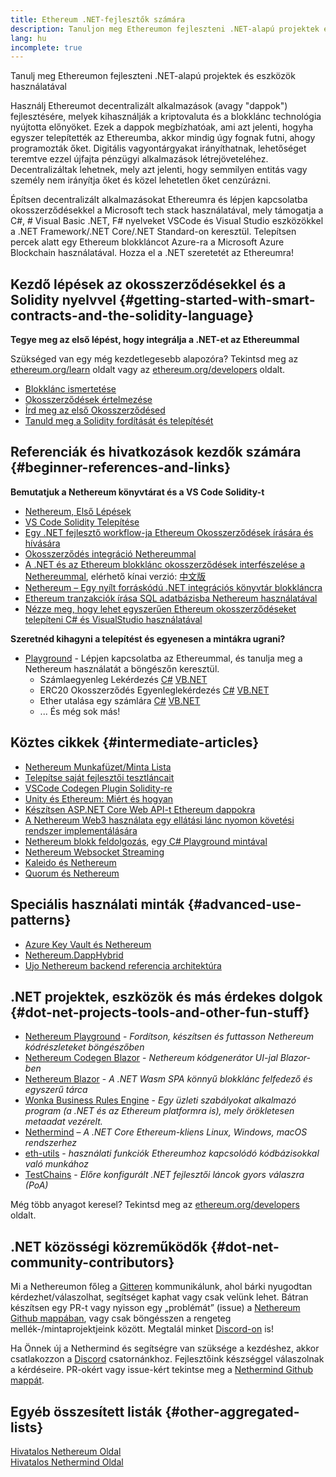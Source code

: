```yaml
---
title: Ethereum .NET-fejlesztők számára
description: Tanuljon meg Ethereumon fejleszteni .NET-alapú projektek és eszközök használatával
lang: hu
incomplete: true
---
```


<div class="featured">Tanulj meg Ethereumon fejleszteni .NET-alapú projektek és eszközök használatával</div>

Használj Ethereumot decentralizált alkalmazások (avagy "dappok") fejlesztésére, melyek kihasználják a kriptovaluta és a blokklánc technológia nyújtotta előnyöket. Ezek a dappok megbízhatóak, ami azt jelenti, hogyha egyszer telepítették az Ethereumba, akkor mindig úgy fognak futni, ahogy programozták őket. Digitális vagyontárgyakat irányíthatnak, lehetőséget teremtve ezzel újfajta pénzügyi alkalmazások létrejöveteléhez. Decentralizáltak lehetnek, mely azt jelenti, hogy semmilyen entitás vagy személy nem irányítja őket és közel lehetetlen őket cenzúrázni.

Építsen decentralizált alkalmazásokat Ethereumra és lépjen kapcsolatba okosszerződésekkel a Microsoft tech stack használatával, mely támogatja a C#, # Visual Basic .NET, F# nyelveket VSCode és Visual Studio eszközökkel a .NET Framework/.NET Core/.NET Standard-on keresztül. Telepítsen percek alatt egy Ethereum blokkláncot Azure-ra a Microsoft Azure Blockchain használatával. Hozza el a .NET szeretetét az Ethereumra!

## Kezdő lépések az okosszerződésekkel és a Solidity nyelvvel \{#getting-started-with-smart-contracts-and-the-solidity-language}

**Tegye meg az első lépést, hogy integrálja a .NET-et az Ethereummal**

Szükséged van egy még kezdetlegesebb alapozóra? Tekintsd meg az [ethereum.org/learn](/learn/) oldalt vagy az [ethereum.org/developers](/developers/) oldalt.

- [Blokklánc ismertetése](https://kauri.io/article/d55684513211466da7f8cc03987607d5/blockchain-explained)
- [Okosszerződések értelmezése](https://kauri.io/article/e4f66c6079e74a4a9b532148d3158188/ethereum-101-part-5-the-smart-contract)
- [Írd meg az első Okosszerződésed](https://kauri.io/article/124b7db1d0cf4f47b414f8b13c9d66e2/remix-ide-your-first-smart-contract)
- [Tanuld meg a Solidity fordítását és telepítését](https://kauri.io/article/973c5f54c4434bb1b0160cff8c695369/understanding-smart-contract-compilation-and-deployment)

## Referenciák és hivatkozások kezdők számára \{#beginner-references-and-links}

**Bemutatjuk a Nethereum könyvtárat és a VS Code Solidity-t**

- [Nethereum, Első Lépések](https://docs.nethereum.com/en/latest/getting-started/)
- [VS Code Solidity Telepítése](https://marketplace.visualstudio.com/items?itemName=JuanBlanco.solidity)
- [Egy .NET fejlesztő workflow-ja Ethereum Okosszerződések írására és hívására](https://medium.com/coinmonks/a-net-developers-workflow-for-creating-and-calling-ethereum-smart-contracts-44714f191db2)
- [Okosszerződés integráció Nethereummal](https://kauri.io/#collections/Getting%20Started/smart-contracts-integration-with-nethereum/#smart-contracts-integration-with-nethereumm)
- [A .NET és az Ethereum blokklánc okosszerződések interfészelése a Nethereummal](https://medium.com/my-blockchain-development-daily-journey/interfacing-net-and-ethereum-blockchain-smart-contracts-with-nethereum-2fa3729ac933), elérhető kínai verzió: [中文版](https://medium.com/my-blockchain-development-daily-journey/%E4%BD%BF%E7%94%A8nethereum%E9%80%A3%E6%8E%A5-net%E5%92%8C%E4%BB%A5%E5%A4%AA%E7%B6%B2%E5%8D%80%E5%A1%8A%E9%8F%88%E6%99%BA%E8%83%BD%E5%90%88%E7%B4%84-4a96d35ad1e1)
- [Nethereum – Egy nyílt forráskódú .NET integrációs könyvtár blokkláncra](https://kauri.io/#collections/a%20hackathon%20survival%20guide/nethereum-an-open-source-.net-integration-library/)
- [Ethereum tranzakciók írása SQL adatbázisba Nethereum használatával](https://medium.com/coinmonks/writing-ethereum-transactions-to-sql-database-using-nethereum-fd94e0e4fa36)
- [Nézze meg, hogy lehet egyszerűen Ethereum okosszerződéseket telepíteni C# és VisualStudio használatával](https://koukia.ca/deploy-ethereum-smart-contracts-using-c-and-visualstudio-5be188ae928c)

**Szeretnéd kihagyni a telepítést és egyenesen a mintákra ugrani?**

- [Playground](http://playground.nethereum.com/) - Lépjen kapcsolatba az Ethereummal, és tanulja meg a Nethereum használatát a böngészőn keresztül.
  - Számlaegyenleg Lekérdezés [C#](http://playground.nethereum.com/csharp/id/1001) [VB.NET](http://playground.nethereum.com/vb/id/2001)
  - ERC20 Okosszerződés Egyenleglekérdezés [C#](http://playground.nethereum.com/csharp/id/1005) [VB.NET](http://playground.nethereum.com/vb/id/2004)
  - Ether utalása egy számlára [C#](http://playground.nethereum.com/csharp/id/1003) [VB.NET](http://playground.nethereum.com/vb/id/2003)
  - ... És még sok más!

## Köztes cikkek \{#intermediate-articles}

- [Nethereum Munkafüzet/Minta Lista](http://docs.nethereum.com/en/latest/Nethereum.Workbooks/docs/)
- [Telepítse saját fejlesztői tesztláncait](https://github.com/Nethereum/Testchains)
- [VSCode Codegen Plugin Solidity-re](https://docs.nethereum.com/en/latest/nethereum-codegen-vscodesolidity/)
- [Unity és Ethereum: Miért és hogyan](https://www.raywenderlich.com/5509-unity-and-ethereum-why-and-how)
- [Készítsen ASP.NET Core Web API-t Ethereum dappokra](https://tech-mint.com/blockchain/create-asp-net-core-web-api-for-ethereum-dapps/)
- [A Nethereum Web3 használata egy ellátási lánc nyomon követési rendszer implementálására](http://blog.pomiager.com/post/using-nethereum-web3-to-implement-a-supply-chain-traking-system4)
- [Nethereum blokk feldolgozás](https://nethereum.readthedocs.io/en/latest/nethereum-block-processing-detail/), egy[ C# Playground mintával](http://playground.nethereum.com/csharp/id/1025)
- [Nethereum Websocket Streaming](https://nethereum.readthedocs.io/en/latest/nethereum-subscriptions-streaming/)
- [Kaleido és Nethereum](https://kaleido.io/kaleido-and-nethereum/)
- [Quorum és Nethereum](https://github.com/Nethereum/Nethereum/blob/master/src/Nethereum.Quorum/README.md)

## Speciális használati minták \{#advanced-use-patterns}

- [Azure Key Vault és Nethereum](https://github.com/Azure-Samples/bc-community-samples/tree/master/akv-nethereum)
- [Nethereum.DappHybrid](https://github.com/Nethereum/Nethereum.DappHybrid)
- [Ujo Nethereum backend referencia architektúra](https://docs.nethereum.com/en/latest/nethereum-ujo-backend-sample/)

## .NET projektek, eszközök és más érdekes dolgok \{#dot-net-projects-tools-and-other-fun-stuff}

- [Nethereum Playground](http://playground.nethereum.com/) - _Fordítson, készítsen és futtasson Nethereum kódrészleteket böngészőben_
- [Nethereum Codegen Blazor](https://github.com/Nethereum/Nethereum.CodeGen.Blazor) - _Nethereum kódgenerátor UI-jal Blazor-ben_
- [Nethereum Blazor](https://github.com/Nethereum/NethereumBlazor) - _A .NET Wasm SPA könnyű blokklánc felfedező és egyszerű tárca_
- [Wonka Business Rules Engine](https://docs.nethereum.com/en/latest/wonka/) - _Egy üzleti szabályokat alkalmazó program (a .NET és az Ethereum platformra is), mely örökletesen metaadat vezérelt._
- [Nethermind](https://github.com/NethermindEth/nethermind) – _A .NET Core Ethereum-kliens Linux, Windows, macOS rendszerhez_
- [eth-utils](https://github.com/ethereum/eth-utils/) - _használati funkciók Ethereumhoz kapcsolódó kódbázisokkal való munkához_
- [TestChains](https://github.com/Nethereum/TestChains) - _Előre konfigurált .NET fejlesztői láncok gyors válaszra (PoA)_

Még több anyagot keresel? Tekintsd meg az [ethereum.org/developers](/developers/) oldalt.

## .NET közösségi közreműködők \{#dot-net-community-contributors}

Mi a Nethereumon főleg a [Gitteren](https://gitter.im/Nethereum/Nethereum) kommunikálunk, ahol bárki nyugodtan kérdezhet/válaszolhat, segítséget kaphat vagy csak velünk lehet. Bátran készítsen egy PR-t vagy nyisson egy „problémát” (issue) a [Nethereum Github mappában](https://github.com/Nethereum), vagy csak böngésszen a rengeteg mellék-/mintaprojektjeink között. Megtalál minket [Discord-on](https://discord.gg/jQPrR58FxX) is!

Ha Önnek új a Nethermind és segítségre van szüksége a kezdéshez, akkor csatlakozzon a [Discord](http://discord.gg/PaCMRFdvWT) csatornánkhoz. Fejlesztőink készséggel válaszolnak a kérdéseire. PR-okért vagy issue-kért tekintse meg a [Nethermind Github mappát](https://github.com/NethermindEth/nethermind).

## Egyéb összesített listák \{#other-aggregated-lists}

[Hivatalos Nethereum Oldal](https://nethereum.com/)  
[Hivatalos Nethermind Oldal](https://nethermind.io/)
